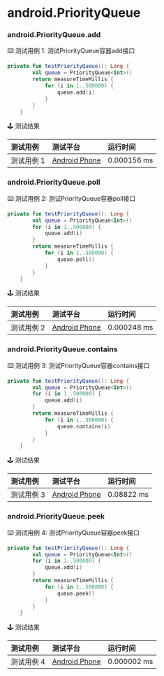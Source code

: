 # android.PriorityQueue
### android.PriorityQueue.add

:keyboard: 测试用例 1: 测试PriorityQueue容器add接口

```kotlin
private fun testPriorityQueue(): Long {
        val queue = PriorityQueue<Int>()
        return measureTimeMillis {
            for (i in 1..500000) {
                queue.add(i)
            }
        }
    }
```

:joystick: 测试结果

| 测试用例   | 测试平台           | 运行时间        |
|:-------|:---------------|:------------|
| 测试用例 1 | [Android Phone] | 0.000156 ms |


### android.PriorityQueue.poll

:keyboard: 测试用例 2: 测试PriorityQueue容器poll接口 

```kotlin
private fun testPriorityQueue(): Long {
        val queue = PriorityQueue<Int>()
        for (i in 1..500000) {
            queue.add(i)
        }
        return measureTimeMillis {
            for (i in 1..500000) {
                queue.poll()
            }
        }
    }

```
:joystick: 测试结果

| 测试用例   | 测试平台           | 运行时间        |
|:-------|:---------------|:------------|
| 测试用例 2 | [Android Phone] | 0.000248 ms |

### android.PriorityQueue.contains

:keyboard: 测试用例 3: 测试PriorityQueue容器contains接口 

```kotlin
private fun testPriorityQueue(): Long {
        val queue = PriorityQueue<Int>()
        for (i in 1..500000) {
            queue.add(i)
        }
        return measureTimeMillis {
            for (i in 1..500000) {
                queue.contains(i)
            }
        }
    }
```
:joystick: 测试结果

| 测试用例   | 测试平台           | 运行时间        |
|:-------|:---------------|:------------|
| 测试用例 3 | [Android Phone] | 0.08822 ms |

### android.PriorityQueue.peek

:keyboard: 测试用例 4: 测试PriorityQueue容器peek接口 

```kotlin
private fun testPriorityQueue(): Long {
        val queue = PriorityQueue<Int>()
        for (i in 1..500000) {
            queue.add(i)
        }
        return measureTimeMillis {
            for (i in 1..500000) {
                queue.peek()
            }
        }
    }
```
:joystick: 测试结果

| 测试用例   | 测试平台           | 运行时间        |
|:-------|:---------------|:------------|
| 测试用例 4 | [Android Phone] | 0.000002 ms |

[Android Phone]: ../../../device/#android-phone